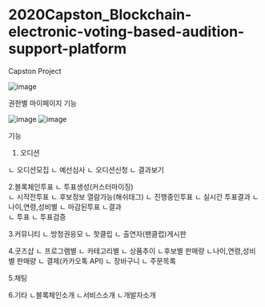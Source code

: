 # 2020Capston_Blockchain-electronic-voting-based-audition-support-platform
Capston Project


![image](https://user-images.githubusercontent.com/60876477/92996397-46a5ac80-f546-11ea-83bc-281a11878dde.png)


권한별 마이페이지 기능

![image](https://user-images.githubusercontent.com/60876477/92996474-cc295c80-f546-11ea-8a2d-7b287c515a58.png)
![image](https://user-images.githubusercontent.com/60876477/92996476-cfbce380-f546-11ea-85bf-7564533e05d1.png)


기능 
1. 오디션

  ㄴ 오디션모집
          ㄴ 예선심사
    ㄴ 오디션신청
          ㄴ 결과보기
          
2.블록체인투표
    ㄴ 투표생성(커스터마이징)    
          ㄴ 시작전투표
                ㄴ 후보정보 열람가능(해쉬태그)
          ㄴ 진행중인투표
                ㄴ 실시간 투표결과
                    ㄴ 나이,연령,성비별
          ㄴ 마감된투표
               ㄴ결과               
    ㄴ 투표
    ㄴ 투표검증
    
3.커뮤니티
  ㄴ 방청권응모
  ㄴ 핫클립
  ㄴ 출연자(팬클럽)게시판
  
4.굿즈샵
  ㄴ 프로그램별
  ㄴ 카테고리별
  ㄴ 상품추이
      ㄴ후보별 판매량
       ㄴ나이,연령,성비별 판매량
  ㄴ 결제(카카오톡 API)
  ㄴ 장바구니
  ㄴ 주문목록
  
5.채팅

6.기타
  ㄴ블록체인소개
  ㄴ서비스소개
  ㄴ개발자소개 
